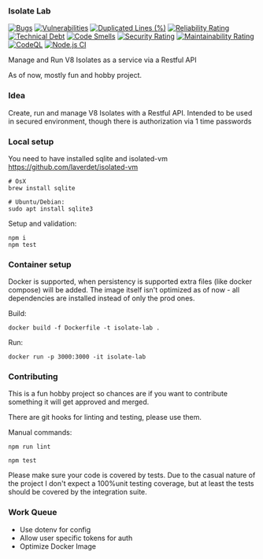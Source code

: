 ### Isolate Lab

[![Bugs](https://sonarcloud.io/api/project_badges/measure?project=stanimirovv_v8isolate-lab&metric=bugs)](https://sonarcloud.io/summary/new_code?id=stanimirovv_v8isolate-lab)
[![Vulnerabilities](https://sonarcloud.io/api/project_badges/measure?project=stanimirovv_v8isolate-lab&metric=vulnerabilities)](https://sonarcloud.io/summary/new_code?id=stanimirovv_v8isolate-lab)
[![Duplicated Lines (%)](https://sonarcloud.io/api/project_badges/measure?project=stanimirovv_v8isolate-lab&metric=duplicated_lines_density)](https://sonarcloud.io/summary/new_code?id=stanimirovv_v8isolate-lab)
[![Reliability Rating](https://sonarcloud.io/api/project_badges/measure?project=stanimirovv_v8isolate-lab&metric=reliability_rating)](https://sonarcloud.io/summary/new_code?id=stanimirovv_v8isolate-lab)
[![Technical Debt](https://sonarcloud.io/api/project_badges/measure?project=stanimirovv_v8isolate-lab&metric=sqale_index)](https://sonarcloud.io/summary/new_code?id=stanimirovv_v8isolate-lab)
[![Code Smells](https://sonarcloud.io/api/project_badges/measure?project=stanimirovv_v8isolate-lab&metric=code_smells)](https://sonarcloud.io/summary/new_code?id=stanimirovv_v8isolate-lab)
[![Security Rating](https://sonarcloud.io/api/project_badges/measure?project=stanimirovv_v8isolate-lab&metric=security_rating)](https://sonarcloud.io/summary/new_code?id=stanimirovv_v8isolate-lab)
[![Maintainability Rating](https://sonarcloud.io/api/project_badges/measure?project=stanimirovv_v8isolate-lab&metric=sqale_rating)](https://sonarcloud.io/summary/new_code?id=stanimirovv_v8isolate-lab)
[![CodeQL](https://github.com/stanimirovv/v8isolate-lab/actions/workflows/codeql-analysis.yml/badge.svg)](https://github.com/stanimirovv/v8isolate-lab/actions/workflows/codeql-analysis.yml)
[![Node.js CI](https://github.com/stanimirovv/v8isolate-lab/actions/workflows/ci.yaml/badge.svg)](https://github.com/stanimirovv/v8isolate-lab/actions/workflows/ci.yaml)

Manage and Run V8 Isolates as a service via a Restful API

As of now, mostly fun and hobby project.

### Idea

Create, run and manage V8 Isolates with a Restful API.
Intended to be used in secured environment, though there is authorization via 1 time passwords

### Local setup

You need to have installed sqlite and isolated-vm https://github.com/laverdet/isolated-vm

```
# OsX
brew install sqlite

# Ubuntu/Debian:
sudo apt install sqlite3

```

Setup and validation:

```
npm i
npm test
```

### Container setup

Docker is supported, when persistency is supported extra files (like docker compose) will be added.
The image itself isn't optimized as of now - all dependencies are installed instead of only the prod ones.

Build:

```
docker build -f Dockerfile -t isolate-lab .
```

Run:

```
docker run -p 3000:3000 -it isolate-lab
```

### Contributing

This is a fun hobby project so chances are if you want to contribute something it will get approved and merged.

There are git hooks for linting and testing, please use them.

Manual commands:

```
npm run lint
```

```
npm test
```

Please make sure your code is covered by tests.
Due to the casual nature of the project I don't expect a 100%unit testing coverage, but at least the tests should be covered by the integration suite.

### Work Queue

- Use dotenv for config
- Allow user specific tokens for auth
- Optimize Docker Image
